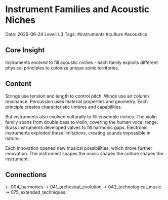 # Instrument Families and Acoustic Niches
Date: 2025-06-24
Level: L3
Tags: #instruments #culture #acoustics

## Core Insight
Instruments evolved to fill acoustic niches - each family exploits different physical principles to colonize unique sonic territories.

## Content
Strings use tension and length to control pitch. Winds use air column resonance. Percussion uses material properties and geometry. Each principle creates characteristic timbres and capabilities.

But instruments also evolved culturally to fill ensemble niches. The violin family spans from double bass to violin, covering the human vocal range. Brass instruments developed valves to fill harmonic gaps. Electronic instruments exploded these limitations, creating sounds impossible in nature.

Each innovation opened new musical possibilities, which drove further innovation. The instrument shapes the music shapes the culture shapes the instrument.

## Connections
← 004_harmonics
→ 041_orchestral_evolution
→ 042_technological_music
→ 075_extended_techniques